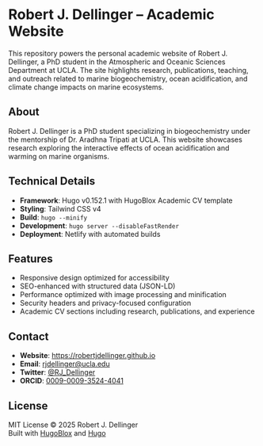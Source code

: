 # Robert J. Dellinger – Academic Website

This repository powers the personal academic website of Robert J. Dellinger, a PhD student in the Atmospheric and Oceanic Sciences Department at UCLA. The site highlights research, publications, teaching, and outreach related to marine biogeochemistry, ocean acidification, and climate change impacts on marine ecosystems.

## About

Robert J. Dellinger is a PhD student specializing in biogeochemistry under the mentorship of Dr. Aradhna Tripati at UCLA. This website showcases research exploring the interactive effects of ocean acidification and warming on marine organisms.

## Technical Details

- **Framework**: Hugo v0.152.1 with HugoBlox Academic CV template
- **Styling**: Tailwind CSS v4
- **Build**: `hugo --minify`
- **Development**: `hugo server --disableFastRender`
- **Deployment**: Netlify with automated builds

## Features

- Responsive design optimized for accessibility
- SEO-enhanced with structured data (JSON-LD)
- Performance optimized with image processing and minification
- Security headers and privacy-focused configuration
- Academic CV sections including research, publications, and experience

## Contact

- **Website**: https://robertjdellinger.github.io
- **Email**: rjdellinger@ucla.edu
- **Twitter**: [@RJ_Dellinger](https://twitter.com/RJ_Dellinger)
- **ORCID**: [0009-0009-3524-4041](https://orcid.org/0009-0009-3524-4041)

## License

MIT License © 2025 Robert J. Dellinger  
Built with [HugoBlox](https://hugoblox.com/) and [Hugo](https://gohugo.io/)

